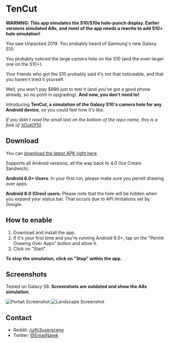 # TenCut
**WARNING: This app simulates the S10/S10e hole-punch display. Earlier versions simulated A8s, and most of the app needs a rewrite to add S10+ hole simulation!**

You saw Unpacked 2019. You probably heard of Samsung's new Galaxy S10.

You probably noticed the large camera hole on the S10 (and the even larger one on the S10+).

Your friends who got the S10 probably said it's not that noticeable, and that you haven't tried it yourself.

Well, you won't pay $899 just to test it (and you've got a good phone already, so no point in upgrading). **And now, you don't need to!**

Introducing **TenCut, a simulation of the Galaxy S10's camera hole for any Android device**, so you could feel how it's like.

_If you didn't read the small text on the bottom of the repo name, this is a fork of [XOutOf10](https://github.com/idoideas/XOutOf10)._

## Download

You can [download the latest APK right here](https://github.com/githubcatw/TenCut/blob/master/tencut.apk?raw=true).

Supports all Android versions, all the way back to 4.0 (Ice Cream Sandwich).

**Android 6.0+ Users**: In your first run, please make sure you permit drawing over apps.

**Android 8.0 (Oreo) users:** Please note that the hole will be hidden when you expand your status bar. That occurs due to API limitations set by Google.

## How to enable

1. Download and install the app.
2. If it's your first time and you're running Android 6.0+, tap on the "Permit Drawing Over Apps" button and allow it.
3. Click on "Start".

**To stop the simulation, click on "Stop" within the app.**

## Screenshots

Tested on Galaxy S8. **Screenshots are outdated and show the A8s simulation.**

![Portait Screenshot](https://i.imgur.com/1PVANAf.jpg)
![Landscape Screenshot](https://i.imgur.com/GtZ7heO.jpg)

## Contact

* Reddit: [/u/th3userscene](https://www.reddit.com/user/th3userscene)
* Twitter: [@EmailNarek](https://www.twitter.com/EmailNarek)

